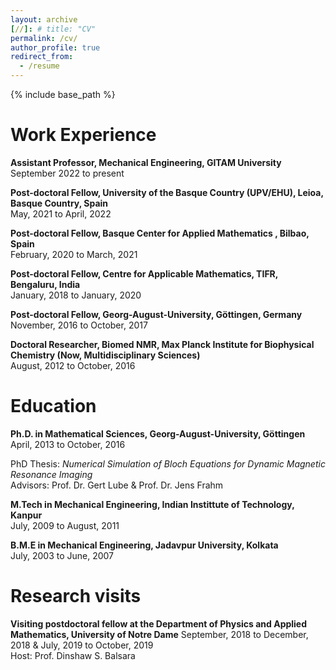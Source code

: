 ```yaml
---
layout: archive
[//]: # title: "CV"
permalink: /cv/
author_profile: true
redirect_from:
  - /resume
---
```


{% include base_path %}


Work Experience
======

**Assistant Professor, Mechanical Engineering, GITAM University**  
September 2022 to present 

**Post-doctoral Fellow, University of the Basque Country (UPV/EHU), Leioa, Basque Country, Spain**   
May, 2021 to April, 2022
<!--- I worked in the group led by David Pardo on the topic of *Deep learning-based inversion for geosteering* --->

**Post-doctoral Fellow, Basque Center for Applied Mathematics , Bilbao, Spain**  
February, 2020 to March, 2021  
<!--- I worked in the group led by David Pardo on the topic of *Deep learning-based inversion for geosteering* --->

**Post-doctoral Fellow, Centre for Applicable Mathematics, TIFR, Bengaluru, India**  
January, 2018 to January, 2020   
<!--- I worked in the group led by Praveen Chandrashekar on --->

**Post-doctoral Fellow, Georg-August-University, G&ouml;ttingen, Germany**  
November, 2016 to October, 2017  

**Doctoral Researcher, Biomed NMR, Max Planck Institute for Biophysical Chemistry (Now, Multidisciplinary Sciences)**  
August, 2012 to October, 2016  


Education
======
**Ph.D. in Mathematical Sciences, Georg-August-University, G&ouml;ttingen**
April, 2013 to October, 2016

PhD Thesis: *Numerical Simulation of Bloch Equations for Dynamic Magnetic Resonance
Imaging*  
Advisors: Prof. Dr. Gert Lube & Prof. Dr. Jens Frahm  

**M.Tech in Mechanical Engineering, Indian Instittute of Technology, Kanpur**  
July, 2009 to August, 2011

**B.M.E in Mechanical Engineering, Jadavpur University, Kolkata**  
July, 2003 to June, 2007


Research visits
======
**Visiting postdoctoral fellow at the Department of Physics and Applied Mathematics, University of Notre Dame**
September, 2018 to December, 2018 & July, 2019 to October, 2019     
Host: Prof. Dinshaw S. Balsara


  
  

